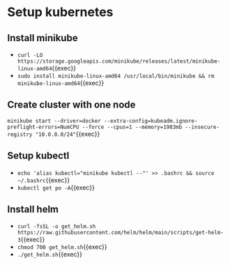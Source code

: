 # Setup kubernetes

## Install minikube

- `curl -LO https://storage.googleapis.com/minikube/releases/latest/minikube-linux-amd64`{{exec}}
- `sudo install minikube-linux-amd64 /usr/local/bin/minikube && rm minikube-linux-amd64`{{exec}}

## Create cluster with one node
`minikube start --driver=docker --extra-config=kubeadm.ignore-preflight-errors=NumCPU --force --cpus=1 --memory=1983mb --insecure-registry "10.0.0.0/24"`{{exec}}


## Setup kubectl
- `echo 'alias kubectl="minikube kubectl --"' >> .bashrc && source ~/.bashrc`{{exec}}
- `kubectl get po -A`{{exec}}

## Install helm
- `curl -fsSL -o get_helm.sh https://raw.githubusercontent.com/helm/helm/main/scripts/get-helm-3`{{exec}}
- `chmod 700 get_helm.sh`{{exec}}
- `./get_helm.sh`{{exec}}
